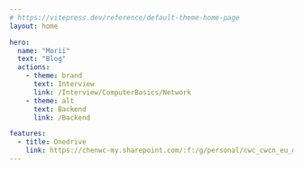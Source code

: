 ```yaml
---
# https://vitepress.dev/reference/default-theme-home-page
layout: home

hero:
  name: "Morii"
  text: "Blog"
  actions:
    - theme: brand
      text: Interview
      link: /Interview/ComputerBasics/Network
    - theme: alt
      text: Backend
      link: /Backend

features:
  - title: Onedrive
    link: https://chenwc-my.sharepoint.com/:f:/g/personal/cwc_cwcn_eu_org/Et23xhafbvFDswjLY_3QIv8B4bpsZxybm4Qsi_tbWVSndQ?e=eoo2za
---
```


